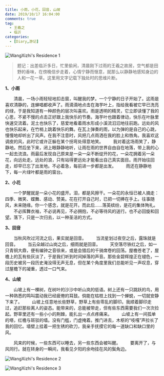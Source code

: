 ```yaml
---
title: 小雨，小花，回音，山坡
date: 2019/10/17 16:04:00
comments: true
tag: 
  - 王羲之
  - 临沂
categories:
  - [Diary,游记]
---
```


![WangXizhi's Residence 1](http://oss.xknife.net/WangXizhi's_Residence1.jpg)

> 题记：出差临沂多日，忙里偷闲，清晨刚下过雨的王羲之故居，空气都是田野的香味，在傍晚信步走着，心情宁静而惬意，就那么以静静地感知身边的人和一花一草。这里用文字记载下独处时的思维片断。

**1、小雨**

　　清晨，一场小雨轻轻地扣击窗，叫醒我的梦。一个宁静的日子开始了。这雨是喜欢清静的，连蝉唱都收声了。雨滴滴地点击在海芋叶上，指给我看被它早已洗亮的绿，于是我知道有一种颜色的层次叫喜欢。雨是透明的精灵，它立即读懂了我的心思，不紧不慢的点击正好跟上我快乐的节奏。海芋叶也跟着律动，快乐在叶脉里快速交流着。泥土也快乐了，慈爱地看着雨水形成小溪流汩汩地往前跑。远处的风也快乐起来，在竹梢上跳着快乐的舞。在瓦上弹奏的雨，以为弹的是自己的心跳，慢慢地却听出了风声。在我不注意时，风把几点雨洒在我的脸上和唇角。我喜欢这调皮的风，此时它或许正躲在某个拐弯处得意地笑。
　　我对着这场雨笑了，静静地。然后坐下来，闭上眼静静地听，让雨在雨的世界自由自在地落，带上我的心一起去流浪。雨最后发现自己原来是一朵一朵不断绽开的花，一朵花拥着另一朵花，向远处走。远处的浪，只有站得更远处才能看出自己真实面目。雨开始往回走，却早已忘了出发地。不必着急，每前进一步都是出发。
　　雨还在静静地下，每一片绿叶都是雨的窗台。

**2、小花**

　　一个梦醒就是一朵小花的盛开。泪，都是风擦干。一朵花的永恒已被人摘走：四季、微笑、蝶舞、感动、赞美。花在打开自己时，已把一切捧在手上。往事随风，未来随缘。你一个感念，就是花开。而此后……落英缤纷，是花的集体殉礼。
　　不必挥舞衣袖，不必说再见，不必拥抱，不必等待风的送行。也不必回旋和回望。落下，只是一次归去，以一种圣洁的方式。

**3、回音**

　　当秋风吹过河流之后，果实就是回音。
　　当流星划过夜空之后，露珠就是回音。
　　当云朵越过山岗之后，细雨就是回音。
　　天空落尽铁红之后，如一只青铜大鼎，便有编钟之音徐来，或是会猎后的千骑席卷的回荡。屋檐苍老了，屋檐上的瓦有些灰淡了，于是我们听到时间掉落的声音。那些金碧辉煌正在褪色，一段历史被另一段历史淹没得无声无息，但在某个角度里我们总能听见一声叹息，穿过屋檐下的凝重，透过一口气来。

**4、山坡**

　　山坡上有一棵树，在树叶的沙沙中听山岚的低语。树上还有一只跳跃的鸟，用一种熟悉的鸣叫震动我已经疲倦的耳鼓。倘能在枯枝上找到一个蝉蜕，一切就安静下来了。
　　山坡上任意地长些野草，野草上有些零乱的脚印。我顺着脚印走过，追赶那些离人的姿态。能带来的，总能被带走，但有些东西需要我们一次次捡起。野草里还有一些小小的荆棘，能扎出一点点疼痛来。
　　山坡上有一间孤单的塔，红檐与斑驳的墙。没有门槛，门虚掩着。推门进去，木枢的“吱嘎”声拉长了我的回忆。墙壁上挂着一把生锈的砍刀，我亲手抚摸它的每一道缺口和缺口里的风。

　　风来的时候，一些东西可以睡去，另一些东西会被叫醒。
　　要离开了，与风同行。就在转身的一瞬间，我看见夕阳的余吻挂在风的鬓角边。

![WangXizhi's Residence 2](http://oss.xknife.net/WangXizhi's_Residence2.jpg)

![WangXizhi's Residence 3](http://oss.xknife.net/WangXizhi's_Residence3.jpg)
